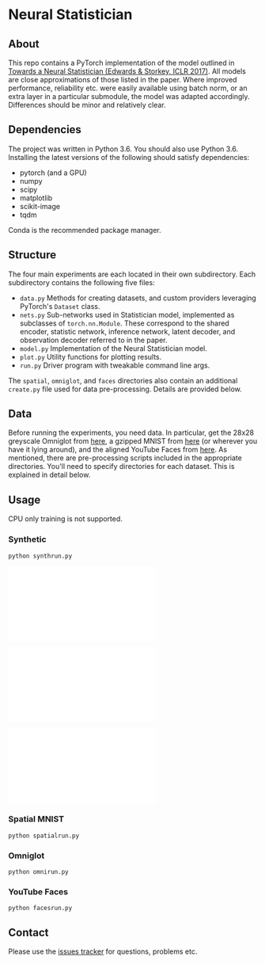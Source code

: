# Neural Statistician

## About
This repo contains a PyTorch implementation of the model outlined in [Towards a Neural Statistician (Edwards & Storkey, ICLR 2017)](https://arxiv.org/abs/1606.02185). All models are close approximations of those listed in the paper. Where improved performance, reliability etc. were easily available using batch norm, or an extra layer in a particular submodule, the model was adapted accordingly. Differences should be minor and relatively clear.

## Dependencies
The project was written in Python 3.6. You should also use Python 3.6. Installing the latest versions of the following should satisfy dependencies:
  
- pytorch (and a GPU)
- numpy
- scipy
- matplotlib
- scikit-image
- tqdm

Conda is the recommended package manager.

## Structure
The four main experiments are each located in their own subdirectory. Each subdirectory contains the following five files:

- ```data.py``` Methods for creating datasets, and custom providers leveraging PyTorch's ```Dataset``` class. 
- ```nets.py``` Sub-networks used in Statistician model, implemented as subclasses of ```torch.nn.Module```. These correspond to the shared encoder, statistic network, inference network, latent decoder, and observation decoder referred to in the paper.
- ```model.py``` Implementation of the Neural Statistician model.
- ```plot.py``` Utility functions for plotting results.
- ```run.py``` Driver program with tweakable command line args. 

The ```spatial```, ```omniglot```, and ```faces``` directories also contain an additional ```create.py``` file used for data pre-processing. Details are provided below.

## Data
Before running the experiments, you need data. In particular, get the 28x28 greyscale Omniglot from [here](https://github.com/yburda/iwae/tree/master/datasets/OMNIGLOT), a gzipped MNIST from [here](http://yann.lecun.com/exdb/mnist/) (or wherever you have it lying around), and the aligned YouTube Faces from [here](https://www.cs.tau.ac.il/~wolf/ytfaces/). As mentioned, there are pre-processing scripts included in the appropriate directories. You'll need to specify directories for each dataset. This is explained in detail below.
 
## Usage
CPU only training is not supported. 
### Synthetic
```python synthrun.py```

![](./synthetic/output/figures/hard-contexts.pdf)

![](./synthetic/output/figures/hard-means.pdf)

![](./synthetic/output/figures/hard-variances.pdf)

### Spatial MNIST
```python spatialrun.py```

### Omniglot
```python omnirun.py```

### YouTube Faces
```python facesrun.py```

## Contact
Please use the [issues tracker](https://github.com/conormdurkan/neural-statistician/issues) for questions, problems etc.
